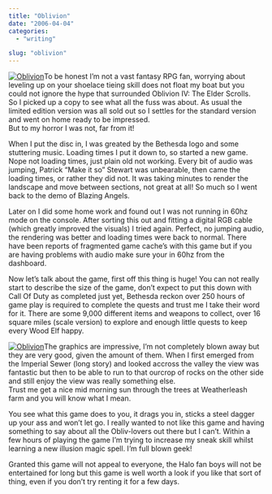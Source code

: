```yaml
---
title: "Oblivion"
date: "2006-04-04"
categories: 
  - "writing"

slug: "oblivion"
---
```


[![Oblivion](/images/123168089_8a326c1f06_m.jpg)](http://www.flickr.com/photos/funkylarma/123168089/ "Photo Sharing")To be honest I’m not a vast fantasy RPG fan, worrying about leveling up on your shoelace tieing skill does not float my boat but you could not ignore the hype that surrounded Oblivion IV: The Elder Scrolls.  
So I picked up a copy to see what all the fuss was about. As usual the limited edition version was all sold out so I settles for the standard version and went on home ready to be impressed.  
But to my horror I was not, far from it!  

When I put the disc in, I was greated by the Bethesda logo and some stuttering music. Loading times I put it down to, so started a new game. Nope not loading times, just plain old not working. Every bit of audio was jumping, Patrick “Make it so” Stewart was unbearable, then came the loading times, or rather they did not. It was taking minutes to render the landscape and move between sections, not great at all! So much so I went back to the demo of Blazing Angels.

Later on I did some home work and found out I was not running in 60hz mode on the console. After sorting this out and fitting a digital RGB cable (which greatly improved the visuals) I tried again. Perfect, no jumping audio, the rendering was better and loading times were back to normal. There have been reports of fragmented game cache’s with this game but if you are having problems with audio make sure your in 60hz from the dashboard.

Now let’s talk about the game, first off this thing is huge! You can not really start to describe the size of the game, don’t expect to put this down with Call Of Duty as completed just yet, Bethesda reckon over 250 hours of game play is required to complete the quests and trust me I take their word for it. There are some 9,000 different items and weapons to collect, over 16 square miles (scale version) to explore and enough little quests to keep every Wood Elf happy.

[![Oblivion](/images/123168090_ef5e298931_m.jpg)](http://www.flickr.com/photos/funkylarma/123168090/ "Photo Sharing")The graphics are impressive, I’m not completely blown away but they are very good, given the amount of them. When I first emerged from the Imperial Sewer (long story) and looked accross the valley the view was fantastic but then to be able to run to that ourcrop of rocks on the other side and still enjoy the view was really something else.  
Trust me get a nice mid morning sun through the trees at Weatherleash farm and you will know what I mean.

You see what this game does to you, it drags you in, sticks a steel dagger up your ass and won’t let go. I really wanted to not like this game and having something to say about all the Obliv-lovers out there but I can’t. Within a few hours of playing the game I’m trying to increase my sneak skill whilst learning a new illusion magic spell. I’m full blown geek!

Granted this game will not appeal to everyone, the Halo fan boys will not be entertained for long but this game is well worth a look if you like that sort of thing, even if you don’t try renting it for a few days.
